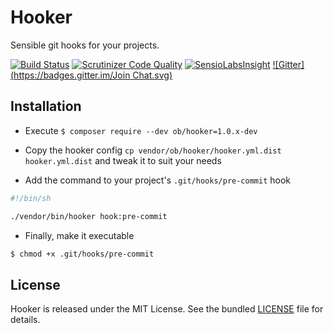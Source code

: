 # Hooker

Sensible git hooks for your projects.

[![Build Status](https://travis-ci.org/marcaube/hooker.svg)](https://travis-ci.org/marcaube/hooker) [![Scrutinizer Code Quality](https://scrutinizer-ci.com/g/marcaube/hooker/badges/quality-score.png?b=master)](https://scrutinizer-ci.com/g/marcaube/hooker/?branch=master) [![SensioLabsInsight](https://insight.sensiolabs.com/projects/9cb81313-7126-49cb-8257-842cf611ab1e/mini.png)](https://insight.sensiolabs.com/projects/9cb81313-7126-49cb-8257-842cf611ab1e) [![Gitter](https://badges.gitter.im/Join Chat.svg)](https://gitter.im/marcaube/hooker?utm_source=badge&utm_medium=badge&utm_campaign=pr-badge&utm_content=badge)


## Installation

* Execute `$ composer require --dev ob/hooker=1.0.x-dev`

* Copy the hooker config `cp vendor/ob/hooker/hooker.yml.dist hooker.yml.dist` and tweak it to suit your needs

* Add the command to your project's `.git/hooks/pre-commit` hook

```bash
#!/bin/sh

./vendor/bin/hooker hook:pre-commit
```

* Finally, make it executable

```bash
$ chmod +x .git/hooks/pre-commit
```



## License

Hooker is released under the MIT License. See the bundled [LICENSE](LICENSE) file for details.
